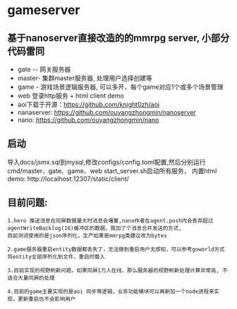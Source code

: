 # gameserver
## 基于nanoserver直接改造的的mmrpg server, 小部分代码雷同
* gate -- 网关服务器
* master- 集群master服务器, 处理用户选择创建等
* game - 游戏场景逻辑服务器, 可以多开，每个game对应1个或多个场景管理
* web 登录http服务 + html client demo
* aoi下载于开源：https://github.com/knight0zh/aoi
* nanaserver: https://github.com/ouyangzhongmin/nanoserver
* nano: https://github.com/ouyangzhongmin/nano

## 启动
导入docs/jsmx.sql到mysql,修改configs/config.toml配置,然后分别运行cmd/master、gate、game、web start_server.sh启动所有服务，
内置html demo: http://localhost:12307/static/client/

## 目前问题:
```aiignore
1.hero 推送消息在同屏数据量大时消息会堵塞,nano作者在agent.push内会丢弃超过agentWriteBacklog(16)缓冲区的数据，我加了个消息合并发送的方式,
目前测试使用的是json序列化，生产如果是mmrpg类建议改为bytes

2.game服务器重启entity数据都丢失了，无法做到重启用户无感知，可以参考goworld方式将entity全部序列化到文件，重启时载入

3.目前实现的视野刷新问题，如果同屏1万人在线，那么服务器的视野刷新处理计算非常高, 不适合大量同屏的处理

4.目前的game主要实现的是aoi 同步等逻辑，业务功能模块可以再新加一个node进程来实现，更新重启也不会影响用户
```

